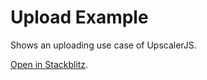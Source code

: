 # Upload Example

Shows an uploading use case of UpscalerJS.

[Open in Stackblitz](https://githubbox.com/thekevinscott/upscalerjs/tree/main/examples/upload).
